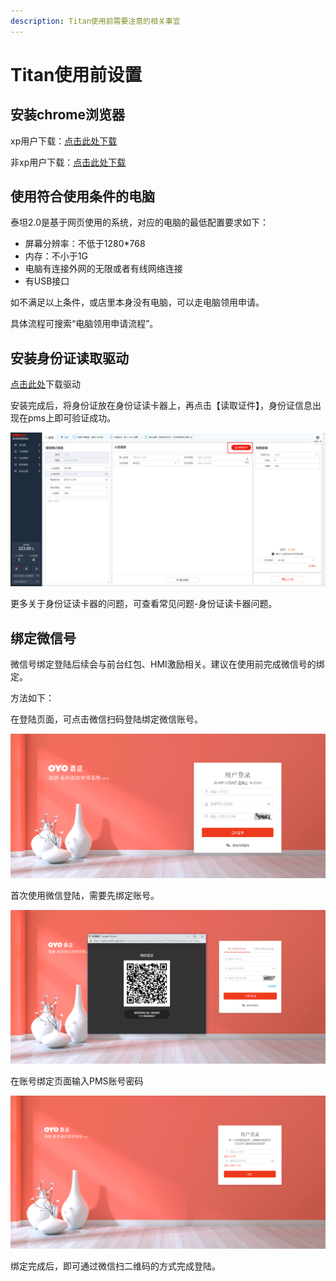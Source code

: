 ```yaml
---
description: Titan使用前需要注意的相关事宜
---
```


# Titan使用前设置

## 安装chrome浏览器

xp用户下载：[点击此处下载](https://dl.google.com/release2/h8vnfiy7pvn3lxy9ehfsaxlrnnukgff8jnodrp0y21vrlem4x71lor5zzkliyh8fv3sryayu5uk5zi20ep7dwfnwr143dzxqijv/49.0.2623.112_chrome_installer.exe)

非xp用户下载：[点击此处下载](https://tools.shuax.com/chrome/#/)

## 使用符合使用条件的电脑

泰坦2.0是基于网页使用的系统，对应的电脑的最低配置要求如下：

* 屏幕分辨率：不低于1280\*768
* 内存：不小于1G
* 电脑有连接外网的无限或者有线网络连接
* 有USB接口

如不满足以上条件，或店里本身没有电脑，可以走电脑领用申请。

具体流程可搜索“电脑领用申请流程”。

## 安装身份证读取驱动

[点击此处](https://pan.baidu.com/s/1Z5v2YZPG6JnYb3CsQOXjvg)下载驱动

安装完成后，将身份证放在身份证读卡器上，再点击【读取证件】，身份证信息出现在pms上即可验证成功。

![&#x5C06;&#x8EAB;&#x4EFD;&#x8BC1;&#x653E;&#x7F6E;&#x5728;&#x8BFB;&#x5361;&#x5668;&#x540E;&#xFF0C;&#x70B9;&#x51FB;&#x8BFB;&#x53D6;&#x8BC1;&#x4EF6;&#xFF0C;&#x8EAB;&#x4EFD;&#x8BC1;&#x4FE1;&#x606F;&#x51FA;&#x73B0;&#x5728;pms&#x4E0A;&#x8BC1;&#x660E;&#x9A71;&#x52A8;&#x5B89;&#x88C5;&#x6210;&#x529F;](../.gitbook/assets/image%20%28310%29.png)

  
更多关于身份证读卡器的问题，可查看常见问题-身份证读卡器问题。



## 绑定微信号

微信号绑定登陆后续会与前台红包、HMI激励相关。建议在使用前完成微信号的绑定。

方法如下：

在登陆页面，可点击微信扫码登陆绑定微信账号。

![&#x70B9;&#x51FB;&#x5FAE;&#x4FE1;&#x626B;&#x7801;&#x767B;&#x9646;](../.gitbook/assets/image%20%28100%29.png)

首次使用微信登陆，需要先绑定账号。

![&#x70B9;&#x51FB;&#x5FAE;&#x4FE1;&#x626B;&#x7801;&#x767B;&#x9646;&#xFF0C;&#x8FDB;&#x5165;&#x8D26;&#x53F7;&#x7ED1;&#x5B9A;&#x9875;&#x9762;](../.gitbook/assets/image%20%28220%29.png)

在账号绑定页面输入PMS账号密码

![&#x9996;&#x6B21;&#x4F7F;&#x7528;&#x5FAE;&#x4FE1;&#x767B;&#x9646;&#xFF0C;&#x5728;&#x7ED1;&#x5B9A;&#x8D26;&#x53F7;&#x9875;&#x9762;&#x8F93;&#x5165;&#x624B;&#x673A;&#x53F7;&#x4E0E;&#x5BC6;&#x7801;&#xFF0C;&#x7ED1;&#x5B9A;&#x5FAE;&#x4FE1;&#x8D26;&#x53F7;](../.gitbook/assets/image%20%28293%29.png)

绑定完成后，即可通过微信扫二维码的方式完成登陆。



